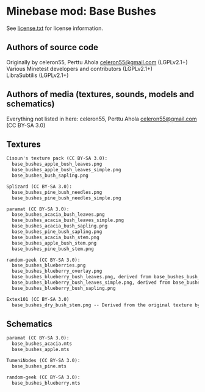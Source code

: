 Minebase mod: Base Bushes
==========================
See [license.txt](./license.txt) for license information.

Authors of source code
----------------------
Originally by celeron55, Perttu Ahola <celeron55@gmail.com> (LGPLv2.1+)  
Various Minetest developers and contributors (LGPLv2.1+)  
LibraSubtilis (LGPLv2.1+)

Authors of media (textures, sounds, models and schematics)
----------------------------------------------------------
Everything not listed in here:
celeron55, Perttu Ahola <celeron55@gmail.com> (CC BY-SA 3.0)

Textures
--------
```txt
Cisoun's texture pack (CC BY-SA 3.0):
  base_bushes_apple_bush_leaves.png
  base_bushes_apple_bush_leaves_simple.png
  base_bushes_bush_sapling.png

Splizard (CC BY-SA 3.0):
  base_bushes_pine_bush_needles.png
  base_bushes_pine_bush_needles_simple.png

paramat (CC BY-SA 3.0):
  base_bushes_acacia_bush_leaves.png
  base_bushes_acacia_bush_leaves_simple.png
  base_bushes_acacia_bush_sapling.png
  base_bushes_pine_bush_sapling.png
  base_bushes_acacia_bush_stem.png
  base_bushes_apple_bush_stem.png
  base_bushes_pine_bush_stem.png

random-geek (CC BY-SA 3.0):
  base_bushes_blueberries.png
  base_bushes_blueberry_overlay.png
  base_bushes_blueberry_bush_leaves.png, derived from base_bushes_bush_leaves (by paramat)
  base_bushes_blueberry_bush_leaves_simple.png, derived from base_bushes_bush_leaves (by paramat)
  base_bushes_blueberry_bush_sapling.png

Extex101 (CC BY-SA 3.0)
  base_bushes_dry_bush_stem.png -- Derived from the original texture by celeron55
```

Schematics
----------
```txt
paramat (CC BY-SA 3.0):
  base_bushes_acacia.mts
  base_bushes_apple.mts

TumeniNodes (CC BY-SA 3.0):
  base_bushes_pine.mts

random-geek (CC BY-SA 3.0):
  base_bushes_blueberry.mts
```

